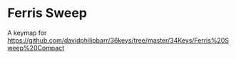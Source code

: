 # Ferris Sweep

A keymap for https://github.com/davidphilipbarr/36keys/tree/master/34Keys/Ferris%20Sweep%20Compact

